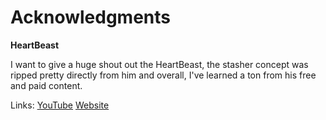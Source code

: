 # Acknowledgments

**HeartBeast**

I want to give a huge shout out the HeartBeast, the stasher concept was ripped pretty directly from him and overall, I've learned a ton from his free and paid content.

Links:
[YouTube](https://www.youtube.com/@uheartbeast)
[Website](https://www.heartgamedev.com/)